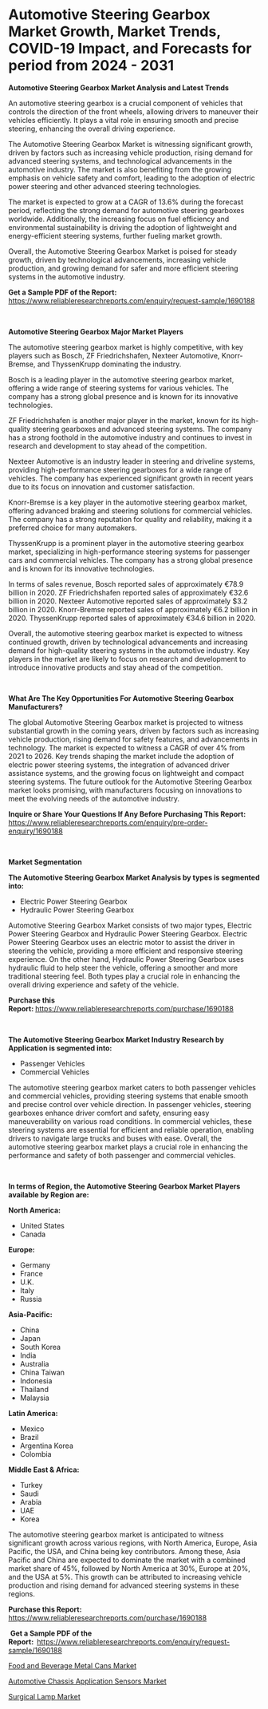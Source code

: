 <p><h1>Automotive Steering Gearbox Market Growth, Market Trends, COVID-19 Impact, and Forecasts for period from 2024 - 2031</h1></p><p><strong>Automotive Steering Gearbox Market Analysis and Latest Trends</strong></p>
<p><p>An automotive steering gearbox is a crucial component of vehicles that controls the direction of the front wheels, allowing drivers to maneuver their vehicles efficiently. It plays a vital role in ensuring smooth and precise steering, enhancing the overall driving experience.</p><p>The Automotive Steering Gearbox Market is witnessing significant growth, driven by factors such as increasing vehicle production, rising demand for advanced steering systems, and technological advancements in the automotive industry. The market is also benefiting from the growing emphasis on vehicle safety and comfort, leading to the adoption of electric power steering and other advanced steering technologies.</p><p>The market is expected to grow at a CAGR of 13.6% during the forecast period, reflecting the strong demand for automotive steering gearboxes worldwide. Additionally, the increasing focus on fuel efficiency and environmental sustainability is driving the adoption of lightweight and energy-efficient steering systems, further fueling market growth.</p><p>Overall, the Automotive Steering Gearbox Market is poised for steady growth, driven by technological advancements, increasing vehicle production, and growing demand for safer and more efficient steering systems in the automotive industry.</p></p>
<p><strong>Get a Sample PDF of the Report:&nbsp;</strong> <a href="https://www.reliableresearchreports.com/enquiry/request-sample/1690188">https://www.reliableresearchreports.com/enquiry/request-sample/1690188</a></p>
<p>&nbsp;</p>
<p><strong>Automotive Steering Gearbox Major Market Players</strong></p>
<p><p>The automotive steering gearbox market is highly competitive, with key players such as Bosch, ZF Friedrichshafen, Nexteer Automotive, Knorr-Bremse, and ThyssenKrupp dominating the industry. </p><p>Bosch is a leading player in the automotive steering gearbox market, offering a wide range of steering systems for various vehicles. The company has a strong global presence and is known for its innovative technologies. </p><p>ZF Friedrichshafen is another major player in the market, known for its high-quality steering gearboxes and advanced steering systems. The company has a strong foothold in the automotive industry and continues to invest in research and development to stay ahead of the competition.</p><p>Nexteer Automotive is an industry leader in steering and driveline systems, providing high-performance steering gearboxes for a wide range of vehicles. The company has experienced significant growth in recent years due to its focus on innovation and customer satisfaction.</p><p>Knorr-Bremse is a key player in the automotive steering gearbox market, offering advanced braking and steering solutions for commercial vehicles. The company has a strong reputation for quality and reliability, making it a preferred choice for many automakers.</p><p>ThyssenKrupp is a prominent player in the automotive steering gearbox market, specializing in high-performance steering systems for passenger cars and commercial vehicles. The company has a strong global presence and is known for its innovative technologies. </p><p>In terms of sales revenue, Bosch reported sales of approximately €78.9 billion in 2020. ZF Friedrichshafen reported sales of approximately €32.6 billion in 2020. Nexteer Automotive reported sales of approximately $3.2 billion in 2020. Knorr-Bremse reported sales of approximately €6.2 billion in 2020. ThyssenKrupp reported sales of approximately €34.6 billion in 2020.</p><p>Overall, the automotive steering gearbox market is expected to witness continued growth, driven by technological advancements and increasing demand for high-quality steering systems in the automotive industry.	Key players in the market are likely to focus on research and development to introduce innovative products and stay ahead of the competition.</p></p>
<p>&nbsp;</p>
<p><strong>What Are The Key Opportunities For Automotive Steering Gearbox Manufacturers?</strong></p>
<p><p>The global Automotive Steering Gearbox market is projected to witness substantial growth in the coming years, driven by factors such as increasing vehicle production, rising demand for safety features, and advancements in technology. The market is expected to witness a CAGR of over 4% from 2021 to 2026. Key trends shaping the market include the adoption of electric power steering systems, the integration of advanced driver assistance systems, and the growing focus on lightweight and compact steering systems. The future outlook for the Automotive Steering Gearbox market looks promising, with manufacturers focusing on innovations to meet the evolving needs of the automotive industry.</p></p>
<p><strong>Inquire or Share Your Questions If Any Before Purchasing This Report:</strong> <a href="https://www.reliableresearchreports.com/enquiry/pre-order-enquiry/1690188">https://www.reliableresearchreports.com/enquiry/pre-order-enquiry/1690188</a></p>
<p>&nbsp;</p>
<p><strong>Market Segmentation</strong></p>
<p><strong>The Automotive Steering Gearbox Market Analysis by types is segmented into:</strong></p>
<p><ul><li>Electric Power Steering Gearbox</li><li>Hydraulic Power Steering Gearbox</li></ul></p>
<p><p>Automotive Steering Gearbox Market consists of two major types, Electric Power Steering Gearbox and Hydraulic Power Steering Gearbox. Electric Power Steering Gearbox uses an electric motor to assist the driver in steering the vehicle, providing a more efficient and responsive steering experience. On the other hand, Hydraulic Power Steering Gearbox uses hydraulic fluid to help steer the vehicle, offering a smoother and more traditional steering feel. Both types play a crucial role in enhancing the overall driving experience and safety of the vehicle.</p></p>
<p><strong>Purchase this Report:&nbsp;</strong><a href="https://www.reliableresearchreports.com/purchase/1690188">https://www.reliableresearchreports.com/purchase/1690188</a></p>
<p>&nbsp;</p>
<p><strong>The Automotive Steering Gearbox Market Industry Research by Application is segmented into:</strong></p>
<p><ul><li>Passenger Vehicles</li><li>Commercial Vehicles</li></ul></p>
<p><p>The automotive steering gearbox market caters to both passenger vehicles and commercial vehicles, providing steering systems that enable smooth and precise control over vehicle direction. In passenger vehicles, steering gearboxes enhance driver comfort and safety, ensuring easy maneuverability on various road conditions. In commercial vehicles, these steering systems are essential for efficient and reliable operation, enabling drivers to navigate large trucks and buses with ease. Overall, the automotive steering gearbox market plays a crucial role in enhancing the performance and safety of both passenger and commercial vehicles.</p></p>
<p>&nbsp;</p>
<p><strong>In terms of Region, the Automotive Steering Gearbox Market Players available by Region are:</strong></p>
<p>
    <p> <strong> North America: </strong>
        <ul>
            <li>United States</li>
            <li>Canada</li>
        </ul>
        </p> 
    <p> <strong> Europe: </strong>
        <ul>
            <li>Germany</li>
            <li>France</li>
            <li>U.K.</li>
            <li>Italy</li>
            <li>Russia</li>
        </ul>
        </p> 
    <p> <strong> Asia-Pacific: </strong>
        <ul>
            <li>China</li>
            <li>Japan</li>
            <li>South Korea</li>
            <li>India</li>
            <li>Australia</li>
            <li>China Taiwan</li>
            <li>Indonesia</li>
            <li>Thailand</li>
            <li>Malaysia</li>
        </ul>
        </p> 
    <p> <strong> Latin America: </strong>
        <ul>
            <li>Mexico</li>
            <li>Brazil</li>
            <li>Argentina Korea</li>
            <li>Colombia</li>
        </ul>
        </p> 
    <p> <strong> Middle East & Africa: </strong>
        <ul>
            <li>Turkey</li>
            <li>Saudi</li>
            <li>Arabia</li>
            <li>UAE</li>
            <li>Korea</li>
        </ul>
    </p>
    </p>
<p><p>The automotive steering gearbox market is anticipated to witness significant growth across various regions, with North America, Europe, Asia Pacific, the USA, and China being key contributors. Among these, Asia Pacific and China are expected to dominate the market with a combined market share of 45%, followed by North America at 30%, Europe at 20%, and the USA at 5%. This growth can be attributed to increasing vehicle production and rising demand for advanced steering systems in these regions.</p></p>
<p><strong>Purchase this Report: </strong><a href="https://www.reliableresearchreports.com/purchase/1690188">https://www.reliableresearchreports.com/purchase/1690188</a></p>
<p>&nbsp;<strong>Get a Sample PDF of the Report:&nbsp;&nbsp;</strong><a href="https://www.reliableresearchreports.com/enquiry/request-sample/1690188">https://www.reliableresearchreports.com/enquiry/request-sample/1690188</a></p>
<p><strong></strong></p>
<p><p><a href="https://view.publitas.com/reportprime-1/food-and-beverage-metal-cans-market-size-share-trends-analysis-report-by-application-regional-outlook-competitive-strategies-and-segment-forecasts-2023-2030/">Food and Beverage Metal Cans Market</a></p><p><a href="https://view.publitas.com/reportprime-1/automotive-chassis-application-sensors-market-size-share-trends-analysis-report-by-application-regional-outlook-competitive-strategies-and-segment-forecasts-2023-2030/">Automotive Chassis Application Sensors Market</a></p><p><a href="https://view.publitas.com/reportprime-1/surgical-lamp-market-size-share-trends-analysis-report-by-application-regional-outlook-competitive-strategies-and-segment-forecasts-2023-2030/">Surgical Lamp Market</a></p></p>